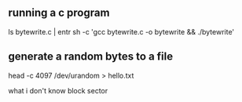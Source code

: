 ## running a c program
ls bytewrite.c | entr sh -c 'gcc bytewrite.c -o bytewrite && ./bytewrite'

## generate a random bytes to a file 
head -c 4097 /dev/urandom > hello.txt


what i don't know
block
sector
